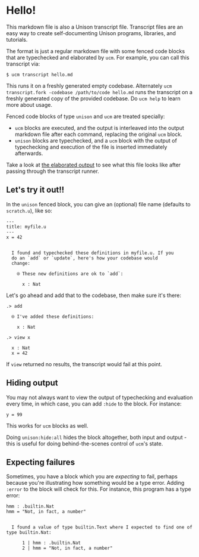 
# Hello!

This markdown file is also a Unison transcript file. Transcript files are an easy way to create self-documenting Unison programs, libraries, and tutorials.

The format is just a regular markdown file with some fenced code blocks that are typechecked and elaborated by `ucm`. For example, you can call this transcript via:

```
$ ucm transcript hello.md

```

This runs it on a freshly generated empty codebase. Alternately `ucm transcript.fork -codebase /path/to/code hello.md` runs the transcript on a freshly generated copy of the provided codebase. Do `ucm help` to learn more about usage.

Fenced code blocks of type `unison` and `ucm` are treated specially:

* `ucm` blocks are executed, and the output is interleaved into the output markdown file after each command, replacing the original `ucm` block.
* `unison` blocks are typechecked, and a `ucm` block with the output of typechecking and execution of the file is inserted immediately afterwards.

Take a look at [the elaborated output](hello.output.md) to see what this file looks like after passing through the transcript runner.

## Let's try it out!!

In the `unison` fenced block, you can give an (optional) file name (defaults to `scratch.u`), like so:

```unison
---
title: myfile.u
---
x = 42

```


```ucm

  I found and typechecked these definitions in myfile.u. If you
  do an `add` or `update`, here's how your codebase would
  change:
  
    ⍟ These new definitions are ok to `add`:
    
      x : Nat

```
Let's go ahead and add that to the codebase, then make sure it's there:

```ucm
.> add

  ⍟ I've added these definitions:
  
    x : Nat

.> view x

  x : Nat
  x = 42

```
If `view` returned no results, the transcript would fail at this point.

## Hiding output

You may not always want to view the output of typechecking and evaluation every time, in which case, you can add `:hide` to the block. For instance:

```unison
y = 99
```

This works for `ucm` blocks as well.

Doing `unison:hide:all` hides the block altogether, both input and output - this is useful for doing behind-the-scenes control of `ucm`'s state.

## Expecting failures

Sometimes, you have a block which you are _expecting_ to fail, perhaps because you're illustrating how something would be a type error. Adding `:error` to the block will check for this. For instance, this program has a type error:

```unison
hmm : .builtin.Nat
hmm = "Not, in fact, a number"
```

```ucm

  I found a value of type builtin.Text where I expected to find one of type builtin.Nat:
  
      1 | hmm : .builtin.Nat
      2 | hmm = "Not, in fact, a number"
  

  

```
